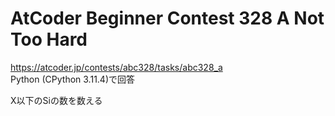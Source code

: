 # AtCoder Beginner Contest 328 A Not Too Hard  
https://atcoder.jp/contests/abc328/tasks/abc328_a  
Python (CPython 3.11.4)で回答  

X以下のSiの数を数える

